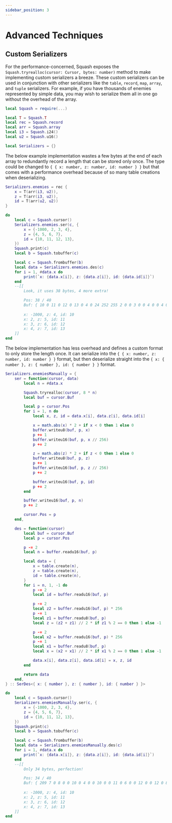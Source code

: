 ```yaml
---
sidebar_position: 3
---
```


# Advanced Techniques

## Custom Serializers
For the performance-concerned, Squash exposes the `Squash.tryrealloc(cursor: Cursor, bytes: number)` method to make implementing custom serializers a breeze. These custom serializers can be used in conjunction with other serializers like the `table`, `record`, `map`, `array`, and `tuple` serializers. For example, if you have thousands of enemies represented by simple data, you may wish to serialize them all in one go without the overhead of the array.

```lua
local Squash = require(...)

local T = Squash.T
local rec = Squash.record
local arr = Squash.array
local i3 = Squash.i24()
local u2 = Squash.u16()

local Serializers = {}
```

The below example implementation wastes a few bytes at the end of each array to redundantly record a length that can be stored only once. The type could be changed to `{ { x: number, z: number, id: number } }` but that comes with a performance overhead because of so many table creations when deserializing.
```lua
Serializers.enemies = rec {
	x = T(arr(i3, u2)),
	z = T(arr(i3, u2)),
	id = T(arr(u2, u2))
}

do
	local c = Squash.cursor()
	Serializers.enemies.ser(c, {
		x = {-1000, 2, 3, 4},
		z = {4, 5, 6, 7},
		id = {10, 11, 12, 13},
	})
	Squash.print(c)
	local b = Squash.tobuffer(c)

	local c = Squash.frombuffer(b)
	local data = Serializers.enemies.des(c)
	for i = 1, #data.x do
		print(`x: {data.x[i]}, z: {data.z[i]}, id: {data.id[i]}`)
	end
	--[[
		Look, it uses 38 bytes, 4 more extra!

		Pos: 38 / 40
		Buf: { 10 0 11 0 12 0 13 0 4 0 24 252 255 2 0 0 3 0 0 4 0 0 4 0 4 0 0 5 0 0 6 0 0 7 0 0 4 0 0 0 }
																									^
		x: -1000, z: 4, id: 10
		x: 2, z: 5, id: 11
		x: 3, z: 6, id: 12
		x: 4, z: 7, id: 13
	]]
end
```

The below implementation has less overhead and defines a custom format to only store the length once. It can serialize into the `{ { x: number, z: number, id: number } }` format, but then deserialize straight into the `{ x: { number }, z: { number }, id: { number } }` format.
```lua
Serializers.enemiesManually = {
	ser = function(cursor, data)
		local n = #data.x

		Squash.tryrealloc(cursor, 8 * n)
		local buf = cursor.Buf

		local p = cursor.Pos
		for i = 1, n do
			local x, z, id = data.x[i], data.z[i], data.id[i]

			x = math.abs(x) * 2 + if x < 0 then 1 else 0
			buffer.writeu8(buf, p, x)
			p += 1
			buffer.writeu16(buf, p, x // 256)
			p += 2

			z = math.abs(z) * 2 + if z < 0 then 1 else 0
			buffer.writeu8(buf, p, z)
			p += 1
			buffer.writeu16(buf, p, z // 256)
			p += 2

			buffer.writeu16(buf, p, id)
			p += 2
		end

		buffer.writeu16(buf, p, n)
		p += 2

		cursor.Pos = p
	end,

	des = function(cursor)
		local buf = cursor.Buf
		local p = cursor.Pos

		p -= 2
		local n = buffer.readu16(buf, p)

		local data = {
			x = table.create(n),
			z = table.create(n),
			id = table.create(n),
		}
		for i = n, 1, -1 do
			p -= 2
			local id = buffer.readu16(buf, p)

			p -= 2
			local z2 = buffer.readu16(buf, p) * 256
			p -= 1
			local z1 = buffer.readu8(buf, p)
			local z = (z2 + z1) // 2 * if z1 % 2 == 0 then 1 else -1

			p -= 2
			local x2 = buffer.readu16(buf, p) * 256
			p -= 1
			local x1 = buffer.readu8(buf, p)
			local x = (x2 + x1) // 2 * if x1 % 2 == 0 then 1 else -1

			data.x[i], data.z[i], data.id[i] = x, z, id
		end

		return data
	end,
} :: SerDes<{ x: { number }, z: { number }, id: { number } }>

do
	local c = Squash.cursor()
	Serializers.enemiesManually.ser(c, {
		x = {-1000, 2, 3, 4},
		z = {4, 5, 6, 7},
		id = {10, 11, 12, 13},
	})
	Squash.print(c)
	local b = Squash.tobuffer(c)

	local c = Squash.frombuffer(b)
	local data = Serializers.enemiesManually.des(c)
	for i = 1, #data.x do
		print(`x: {data.x[i]}, z: {data.z[i]}, id: {data.id[i]}`)
	end
	--[[
		Only 34 bytes, perfection!

		Pos: 34 / 40
		Buf: { 209 7 0 8 0 0 10 0 4 0 0 10 0 0 11 0 6 0 0 12 0 0 12 0 8 0 0 14 0 0 13 0 4 0 0 0 0 0 0 0 }
																							^
		x: -1000, z: 4, id: 10
		x: 2, z: 5, id: 11
		x: 3, z: 6, id: 12
		x: 4, z: 7, id: 13
	]]
end
```